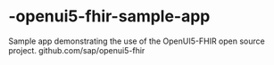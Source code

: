 # -openui5-fhir-sample-app
Sample app demonstrating the use of the OpenUI5-FHIR open source project. github.com/sap/openui5-fhir
